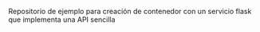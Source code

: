 Repositorio de ejemplo para creación de contenedor con un servicio flask que implementa una API sencilla
